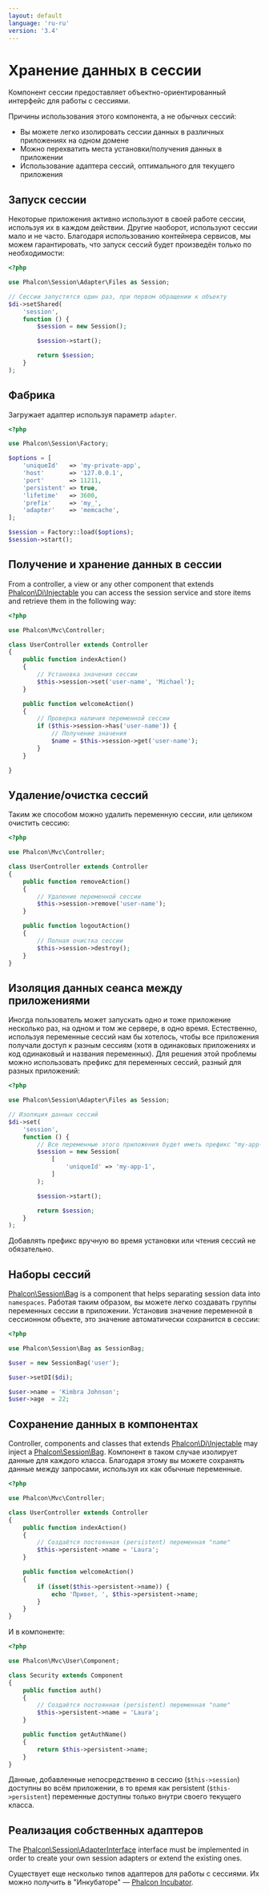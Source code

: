 ```yaml
---
layout: default
language: 'ru-ru'
version: '3.4'
---
```


<a name='overview'></a>

# Хранение данных в сессии

Компонент сессии предоставляет объектно-ориентированный интерфейс для работы с сессиями.

Причины использования этого компонента, а не обычных сессий:

* Вы можете легко изолировать сессии данных в различных приложениях на одном домене
* Можно перехватить места установки/получения данных в приложении
* Использование адаптера сессий, оптимального для текущего приложения

<a name='start'></a>

## Запуск сессии

Некоторые приложения активно используют в своей работе сессии, используя их в каждом действии. Другие наоборот, используют сессии мало и не часто. Благодаря использованию контейнера сервисов, мы можем гарантировать, что запуск сессий будет произведён только по необходимости:

```php
<?php

use Phalcon\Session\Adapter\Files as Session;

// Сессии запустятся один раз, при первом обращении к объекту
$di->setShared(
    'session',
    function () {
        $session = new Session();

        $session->start();

        return $session;
    }
);
```

<a name='start-factory'></a>

## Фабрика

Загружает адаптер используя параметр `adapter`.

```php
<?php

use Phalcon\Session\Factory;

$options = [
    'uniqueId'   => 'my-private-app',
    'host'       => '127.0.0.1',
    'port'       => 11211,
    'persistent' => true,
    'lifetime'   => 3600,
    'prefix'     => 'my_',
    'adapter'    => 'memcache',
];

$session = Factory::load($options);
$session->start();
```

<a name='store'></a>

## Получение и хранение данных в сессии

From a controller, a view or any other component that extends [Phalcon\Di\Injectable](api/Phalcon_Di) you can access the session service and store items and retrieve them in the following way:

```php
<?php

use Phalcon\Mvc\Controller;

class UserController extends Controller
{
    public function indexAction()
    {
        // Установка значения сессии
        $this->session->set('user-name', 'Michael');
    }

    public function welcomeAction()
    {
        // Проверка наличия переменной сессии
        if ($this->session->has('user-name')) {
            // Получение значения
            $name = $this->session->get('user-name');
        }
    }

}
```

<a name='remove-destroy'></a>

## Удаление/очистка сессий

Таким же способом можно удалить переменную сессии, или целиком очистить сессию:

```php
<?php

use Phalcon\Mvc\Controller;

class UserController extends Controller
{
    public function removeAction()
    {
        // Удаление переменной сессии
        $this->session->remove('user-name');
    }

    public function logoutAction()
    {
        // Полная очистка сессии
        $this->session->destroy();
    }
}
```

<a name='data-isolation'></a>

## Изоляция данных сеанса между приложениями

Иногда пользователь может запускать одно и тоже приложение несколько раз, на одном и том же сервере, в одно время. Естественно, используя переменные сессий нам бы хотелось, чтобы все приложения получали доступ к разным сессиям (хотя в одинаковых приложениях и код одинаковый и названия переменных). Для решения этой проблемы можно использовать префикс для переменных сессий, разный для разных приложений:

```php
<?php

use Phalcon\Session\Adapter\Files as Session;

// Изоляция данных сессий
$di->set(
    'session',
    function () {
        // Все переменные этого приложения будет иметь префикс "my-app-1"
        $session = new Session(
            [
                'uniqueId' => 'my-app-1',
            ]
        );

        $session->start();

        return $session;
    }
);
```

Добавлять префикс вручную во время установки или чтения сессий не обязательно.

<a name='bags'></a>

## Наборы сессий

[Phalcon\Session\Bag](api/Phalcon_Session) is a component that helps separating session data into `namespaces`. Работая таким образом, вы можете легко создавать группы переменных сессии в приложении. Установив значение переменной в сессионном объекте, это значение автоматически сохранится в сессии:

```php
<?php

use Phalcon\Session\Bag as SessionBag;

$user = new SessionBag('user');

$user->setDI($di);

$user->name = 'Kimbra Johnson';
$user->age  = 22;
```

<a name='data-persistence'></a>

## Сохранение данных в компонентах

Controller, components and classes that extends [Phalcon\Di\Injectable](api/Phalcon_Di) may inject a [Phalcon\Session\Bag](api/Phalcon_Session). Компонент в таком случае изолирует данные для каждого класса. Благодаря этому вы можете сохранять данные между запросами, используя их как обычные переменные.

```php
<?php

use Phalcon\Mvc\Controller;

class UserController extends Controller
{
    public function indexAction()
    {
        // Создаётся постоянная (persistent) переменная "name"
        $this->persistent->name = 'Laura';
    }

    public function welcomeAction()
    {
        if (isset($this->persistent->name)) {
            echo 'Привет, ', $this->persistent->name;
        }
    }
}
```

И в компоненте:

```php
<?php

use Phalcon\Mvc\User\Component;

class Security extends Component
{
    public function auth()
    {
        // Создаётся постоянная (persistent) переменная "name"
        $this->persistent->name = 'Laura';
    }

    public function getAuthName()
    {
        return $this->persistent->name;
    }
}
```

Данные, добавленные непосредственно в сессию (`$this->session`) доступны во всём приложении, в то время как persistent (`$this->persistent`) переменные доступны только внутри своего текущего класса.

<a name='custom-adapters'></a>

## Реализация собственных адаптеров

The [Phalcon\Session\AdapterInterface](api/Phalcon_Session) interface must be implemented in order to create your own session adapters or extend the existing ones.

Существует еще несколько типов адаптеров для работы с сессиями. Их можно получить в "Инкубаторе" — [Phalcon Incubator](https://github.com/phalcon/incubator/tree/master/Library/Phalcon/Session/Adapter).